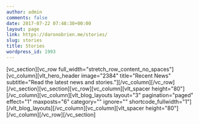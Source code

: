 ```yaml
---
author: admin
comments: false
date: 2017-07-22 07:48:38+00:00
layout: page
link: https://daronobrien.me/stories/
slug: stories
title: Stories
wordpress_id: 1993
---
```


[vc_section][vc_row full_width="stretch_row_content_no_spaces"][vc_column][vlt_hero_header image="2384" title="Recent News" subtitle="Read the latest news and stories."][/vc_column][/vc_row][/vc_section][vc_section][vc_row][vc_column][vlt_spacer height="80"][/vc_column][vc_column][vlt_blog_layouts layout="3" pagination="paged" effect="1" maxposts="6" category="" ignore="" shortcode_fullwidth="1"][/vlt_blog_layouts][/vc_column][vc_column][vlt_spacer height="80"][/vc_column][/vc_row][/vc_section]
